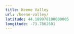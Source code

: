```yaml
---
title: Keene Valley
url: /keene-valley/
latitude: 44.189978100000005
longitude: -73.7862601
---
```

